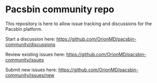 # Pacsbin community repo

This repository is here to allow issue tracking and discussions for the Pacsbin platform.

Start a discussion here: https://github.com/OrionMD/pacsbin-community/discussions

Review existing issues here: https://github.com/OrionMD/pacsbin-community/issues

Submit new issues here: https://github.com/OrionMD/pacsbin-community/issues/new
